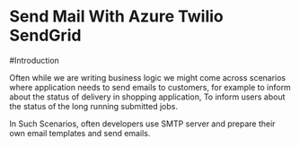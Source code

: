 # Send Mail With Azure Twilio SendGrid

#Introduction

Often while we are writing business logic we might come across scenarios where application needs to send emails to customers, for example to inform about the status of delivery in shopping application, To inform users about the status of the long running submitted jobs.

In Such Scenarios, often developers use SMTP server and prepare their own email templates and send emails.
